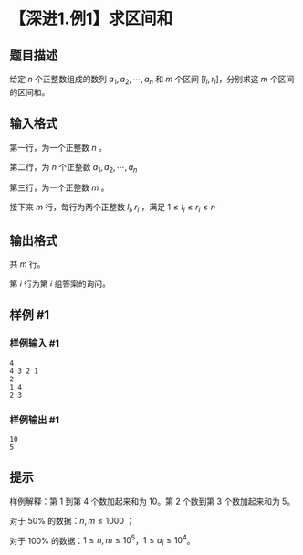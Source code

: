 # 【深进1.例1】求区间和

## 题目描述

给定 $n$ 个正整数组成的数列 $a_1, a_2, \cdots, a_n$ 和 $m$ 个区间 $[l_i,r_i]$，分别求这 $m$ 个区间的区间和。

## 输入格式

第一行，为一个正整数 $n$ 。

第二行，为 $n$ 个正整数 $a_1,a_2, \cdots ,a_n$

第三行，为一个正整数 $m$ 。

接下来 $m$ 行，每行为两个正整数 $l_i,r_i$ ，满足 $1\le l_i\le r_i\le n$

## 输出格式

共 $m$ 行。

第 $i$ 行为第 $i$ 组答案的询问。

## 样例 #1

### 样例输入 #1

```
4
4 3 2 1
2
1 4
2 3
```

### 样例输出 #1

```
10
5
```

## 提示

样例解释：第 1 到第 4 个数加起来和为 10。第 2 个数到第 3 个数加起来和为 5。

对于 50% 的数据：$n,m\le 1000$ ；

对于 100% 的数据：$1 \leq n,m\le 10^5$，$1 \leq a_i\le 10^4$。
